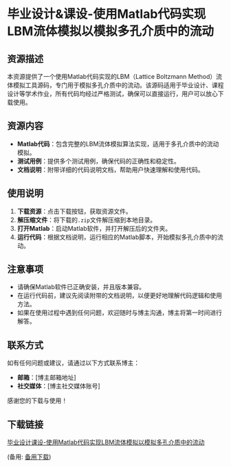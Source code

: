 # 毕业设计&课设-使用Matlab代码实现LBM流体模拟以模拟多孔介质中的流动

## 资源描述

本资源提供了一个使用Matlab代码实现的LBM（Lattice Boltzmann Method）流体模拟工具源码，专门用于模拟多孔介质中的流动。该源码适用于毕业设计、课程设计等学术作业，所有代码均经过严格测试，确保可以直接运行，用户可以放心下载使用。

## 资源内容

- **Matlab代码**：包含完整的LBM流体模拟算法实现，适用于多孔介质中的流动模拟。
- **测试用例**：提供多个测试用例，确保代码的正确性和稳定性。
- **文档说明**：附带详细的代码说明文档，帮助用户快速理解和使用代码。

## 使用说明

1. **下载资源**：点击下载按钮，获取资源文件。
2. **解压缩文件**：将下载的`.zip`文件解压缩到本地目录。
3. **打开Matlab**：启动Matlab软件，并打开解压后的文件夹。
4. **运行代码**：根据文档说明，运行相应的Matlab脚本，开始模拟多孔介质中的流动。

## 注意事项

- 请确保Matlab软件已正确安装，并且版本兼容。
- 在运行代码前，建议先阅读附带的文档说明，以便更好地理解代码逻辑和使用方法。
- 如果在使用过程中遇到任何问题，欢迎随时与博主沟通，博主将第一时间进行解答。

## 联系方式

如有任何问题或建议，请通过以下方式联系博主：

- **邮箱**：[博主邮箱地址]
- **社交媒体**：[博主社交媒体账号]

感谢您的下载与使用！

## 下载链接
[毕业设计课设-使用Matlab代码实现LBM流体模拟以模拟多孔介质中的流动](https://pan.quark.cn/s/9f7ca16773bb) 

(备用: [备用下载](https://pan.baidu.com/s/1edXfppVWIqtFhYtxX-dkfg?pwd=1234))
